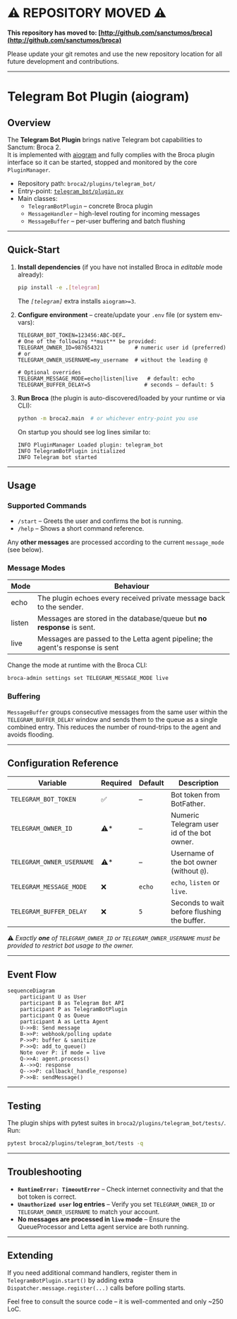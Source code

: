# ⚠️ REPOSITORY MOVED ⚠️

**This repository has moved to: [http://github.com/sanctumos/broca](http://github.com/sanctumos/broca)**

Please update your git remotes and use the new repository location for all future development and contributions.

---

# Telegram Bot Plugin (aiogram)

## Overview
The **Telegram Bot Plugin** brings native Telegram bot capabilities to Sanctum: Broca 2.  
It is implemented with [aiogram](https://github.com/aiogram/aiogram) and fully complies with the Broca plugin interface so it can be started, stopped and monitored by the core `PluginManager`.

* Repository path: `broca2/plugins/telegram_bot/`
* Entry-point: [`telegram_bot/plugin.py`](../plugins/telegram_bot/plugin.py)
* Main classes:
  * `TelegramBotPlugin` – concrete Broca plugin
  * `MessageHandler` – high-level routing for incoming messages
  * `MessageBuffer` – per-user buffering and batch flushing

---

## Quick-Start
1. **Install dependencies** (if you have not installed Broca in *editable* mode already):
   ```bash
   pip install -e .[telegram]
   ```
   The *`[telegram]`* extra installs `aiogram>=3`.

2. **Configure environment** – create/update your `.env` file (or system env-vars):
   ```env
   TELEGRAM_BOT_TOKEN=123456:ABC-DEF…
   # One of the following **must** be provided:
   TELEGRAM_OWNER_ID=987654321          # numeric user id (preferred)
   # or
   TELEGRAM_OWNER_USERNAME=my_username  # without the leading @

   # Optional overrides
   TELEGRAM_MESSAGE_MODE=echo|listen|live   # default: echo
   TELEGRAM_BUFFER_DELAY=5                 # seconds – default: 5
   ```

3. **Run Broca** (the plugin is auto-discovered/loaded by your runtime or via CLI):
   ```bash
   python -m broca2.main  # or whichever entry-point you use
   ```

   On startup you should see log lines similar to:
   ```text
   INFO PluginManager Loaded plugin: telegram_bot
   INFO TelegramBotPlugin initialized
   INFO Telegram bot started
   ```

---

## Usage
### Supported Commands
* `/start` – Greets the user and confirms the bot is running.
* `/help` – Shows a short command reference.

Any **other messages** are processed according to the current `message_mode` (see below).

### Message Modes
| Mode   | Behaviour                                                                    |
|--------|-------------------------------------------------------------------------------|
| echo   | The plugin echoes every received private message back to the sender.          |
| listen | Messages are stored in the database/queue but **no response** is sent.        |
| live   | Messages are passed to the Letta agent pipeline; the agent's response is sent |

Change the mode at runtime with the Broca CLI:
```bash
broca-admin settings set TELEGRAM_MESSAGE_MODE live
```

### Buffering
`MessageBuffer` groups consecutive messages from the same user within the `TELEGRAM_BUFFER_DELAY` window and sends them to the queue as a single combined entry. This reduces the number of round-trips to the agent and avoids flooding.

---

## Configuration Reference
| Variable | Required | Default | Description |
|----------|----------|---------|-------------|
| `TELEGRAM_BOT_TOKEN` | ✅ | – | Bot token from BotFather. |
| `TELEGRAM_OWNER_ID` | ⚠️* | – | Numeric Telegram user id of the bot owner. |
| `TELEGRAM_OWNER_USERNAME` | ⚠️* | – | Username of the bot owner (without `@`). |
| `TELEGRAM_MESSAGE_MODE` | ❌ | `echo` | `echo`, `listen` or `live`. |
| `TELEGRAM_BUFFER_DELAY` | ❌ | `5` | Seconds to wait before flushing the buffer. |

⚠️ *Exactly **one** of `TELEGRAM_OWNER_ID` *or* `TELEGRAM_OWNER_USERNAME` must be provided to restrict bot usage to the owner.*

---

## Event Flow
```mermaid
sequenceDiagram
    participant U as User
    participant B as Telegram Bot API
    participant P as TelegramBotPlugin
    participant Q as Queue
    participant A as Letta Agent
    U->>B: Send message
    B->>P: webhook/polling update
    P->>P: buffer & sanitize
    P->>Q: add_to_queue()
    Note over P: if mode = live
    Q->>A: agent.process()
    A-->>Q: response
    Q-->>P: callback(_handle_response)
    P->>B: sendMessage()
```

---

## Testing
The plugin ships with pytest suites in `broca2/plugins/telegram_bot/tests/`.
Run:
```bash
pytest broca2/plugins/telegram_bot/tests -q
```

---

## Troubleshooting
* **`RuntimeError: TimeoutError`** –  Check internet connectivity and that the bot token is correct.
* **`Unauthorized user` log entries** – Verify you set `TELEGRAM_OWNER_ID` or `TELEGRAM_OWNER_USERNAME` to match your account.
* **No messages are processed in `live` mode** – Ensure the QueueProcessor and Letta agent service are both running.

---

## Extending
If you need additional command handlers, register them in `TelegramBotPlugin.start()` by adding extra `Dispatcher.message.register(...)` calls before polling starts.

Feel free to consult the source code – it is well-commented and only ~250 LoC.